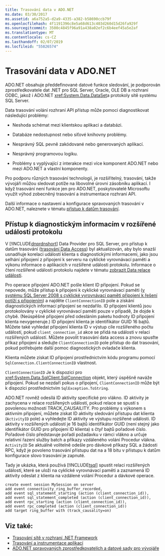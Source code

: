 ```yaml
---
title: Trasování data v ADO.NET
ms.date: 03/30/2017
ms.assetid: a6a752a5-d2a9-4335-a382-b58690ccb79f
ms.openlocfilehash: 4f1191396c8e5a68d613c403d260d15d26fa929f
ms.sourcegitcommit: 3500c4845f96a91a438a02ef2c6b4eef45a5e2af
ms.translationtype: MT
ms.contentlocale: cs-CZ
ms.lasthandoff: 02/07/2019
ms.locfileid: "55826574"
---
```

# <a name="data-tracing-in-adonet"></a>Trasování data v ADO.NET
ADO.NET obsahuje předdefinované datové funkce sledování, je podporován zprostředkovatele dat .NET pro SQL Server, Oracle, OLE DB a rozhraní ODBC, jakož i ADO.NET <xref:System.Data.DataSet>a protokoly sítě systému SQL Server.  
  
 Data trasování volání rozhraní API přístup může pomoci diagnostikovat následující problémy:  
  
-   Neshoda schémat mezi klientskou aplikaci a databázi.  
  
-   Databáze nedostupnost nebo síťové knihovny problémy.  
  
-   Nesprávný SQL pevně zakódované nebo generovaných aplikací.  
  
-   Nesprávný programovou logiku.  
  
-   Problémy s vyplývající z interakce mezi více komponent ADO.NET nebo mezi ADO.NET a vlastní komponenty.  
  
 Pro podporu různých trasování technologií, je rozšiřitelný, trasování, takže vývojáři můžou sledovat potíže na libovolné úrovni zásobníku aplikací. I když trasování není funkce jen pro ADO.NET, poskytovatelé Microsoftu využít výhod zobecněný trasování a instrumentace rozhraní API.  
  
 Další informace o nastavení a konfigurace spravovaných trasování v ADO.NET, naleznete v tématu [přístup k datům trasování](https://docs.microsoft.com/previous-versions/sql/sql-server-2012/hh880086(v=msdn.10)).  
  
## <a name="accessing-diagnostic-information-in-the-extended-events-log"></a>Přístup k diagnostickým informacím v rozšířené události protokolu  
 V [!INCLUDE[dnprdnshort](../../../../includes/dnprdnshort-md.md)] Data Provider pro SQL Server, pro přístup k datům trasování ([trasování Data Access](https://docs.microsoft.com/previous-versions/sql/sql-server-2012/hh880086(v=msdn.10))) byl aktualizován, aby bylo snazší usnadňuje korelaci událostí klienta s diagnostickými informacemi, jako jsou selhání připojení z připojení k serveru na cyklické vyrovnávací paměti a výkonu informace o aplikacích v rozšířené události protokolu. Informace o čtení rozšířené události protokolu najdete v tématu [zobrazit Data relace události](https://docs.microsoft.com/previous-versions/sql/sql-server-2012/hh710068(v=sql.110)).  
  
 Pro operace připojení ADO.NET pošle klient ID připojení. Pokud se nepovede, může přístup k připojení k cyklické vyrovnávací paměti ([v systému SQL Server 2008 s cyklické vyrovnávací paměti připojení k řešení potíží s připojením](https://go.microsoft.com/fwlink/?LinkId=207752)) a najděte `ClientConnectionID` pole a získání diagnostických informací připojení se nezdařilo. ID připojení klientů jsou protokolovány v cyklické vyrovnávací paměti pouze v případě, že dojde k chybě. (Neúspěšné připojení před odesláním paketu hodnoty ID připojení klienta nevygeneruje.) ID připojení klienta je identifikátor GUID 16 bajtů. Můžete také vyhledat připojení klienta ID v výstup cíle rozšířeného počtu událostí, pokud `client_connection_id` akce se přidá na události v relaci rozšířených událostí. Můžete povolit trasování data access a znovu spusťte příkaz připojení a sledujte `ClientConnectionID` pole přístup do dat trasování, pokud potřebujete další pomoc diagnostických ovladače klienta.  
  
 Klienta můžete získat ID připojení prostřednictvím kódu programu pomocí `SqlConnection.ClientConnectionID` vlastnost.  
  
 `ClientConnectionID` Je k dispozici pro <xref:System.Data.SqlClient.SqlConnection> objekt, který úspěšně naváže připojení. Pokud se nezdaří pokus o připojení, `ClientConnectionID` může být k dispozici prostřednictvím `SqlException.ToString`.  
  
 ADO.NET rovněž odesílá ID aktivity specifické pro vlákno. ID aktivity je zachycena v relace rozšířených událostí, pokud relace se spustí s povolenou možností TRACK_CAUSAILITY. Pro problémy s výkonem s aktivním připojení, můžete získat ID aktivity sledování přístupu dat klienta (`ActivityID` pole) a vyhledejte ID aktivity ve výstupu rozšířené události. ID aktivity v rozšířených událostí je 16 bajtů identifikátor GUID (není stejný jako identifikátor GUID pro připojení ID klienta) s čtyř bajtů pořadové číslo. Pořadové číslo představuje pořadí požadavku v rámci vlákno a určuje relativní řazení služby batch a příkazy vzdáleného volání Procedur vlákna. `ActivityID` Se aktuálně volitelně odešle pro dávkové příkazy SQL a žádosti RPC, když je povoleno trasování přístupu dat na a 18 bitu v přístupu k datům konfigurace slovo trasování je zapnuté.  
  
 Tady je ukázka, která používá [!INCLUDE[tsql](../../../../includes/tsql-md.md)] spustit relaci rozšířených událostí, které se uloží na cyklické vyrovnávací paměti a zaznamená ID aktivity odeslat z klienta na vzdálené volání Procedur a dávkové operace.  
  
```  
create event session MySession on server   
add event connectivity_ring_buffer_recorded,   
add event sql_statement_starting (action (client_connection_id)),   
add event sql_statement_completed (action (client_connection_id)),   
add event rpc_starting (action (client_connection_id)),   
add event rpc_completed (action (client_connection_id))  
add target ring_buffer with (track_causality=on)  
```  
  
## <a name="see-also"></a>Viz také:
- [Trasování sítě v rozhraní .NET Framework](../../../../docs/framework/network-programming/network-tracing.md)
- [Trasování a instrumentace aplikací](../../../../docs/framework/debug-trace-profile/tracing-and-instrumenting-applications.md)
- [ADO.NET spravovaných zprostředkovatelích a datové sady pro vývojáře](https://go.microsoft.com/fwlink/?LinkId=217917)
